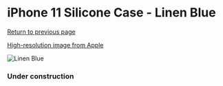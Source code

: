 # iPhone 11 Silicone Case - Linen Blue

[Return to previous page](/iphone_xr)

[High-resolution image from Apple](https://store.storeimages.cdn-apple.com/8756/as-images.apple.com/is/MY1A2?wid=4500&hei=4500&fmt=png)

<div style="width: 384px"><img src="/everyphone/MY1A2.png" alt="Linen Blue"></div>

### Under construction
